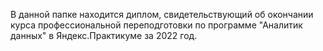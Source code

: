В данной папке находится диплом, свидетельствующий об окончании курса профессиональной переподготовки по программе "Аналитик данных" в Яндекс.Практикуме за 2022 год.
